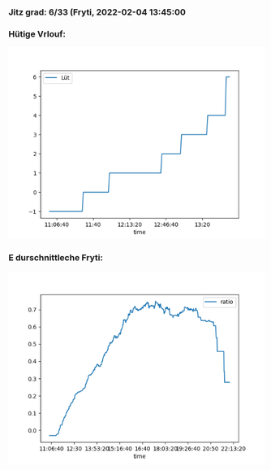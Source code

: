 ### Jitz grad: 6/33 (Fryti, 2022-02-04 13:45:00

### Hütige Vrlouf:
![Graph](Today.png)

### E durschnittleche Fryti:
![Graph](Fryti.png)